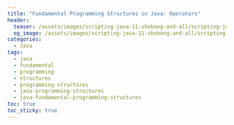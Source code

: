 ```yaml
---
title: "Fundamental Programming Structures in Java: Operators"
header:
  teaser: /assets/images/scripting-java-11-shebang-and-all/scripting-java-11-shebang-and-all.jpg
  og_image: /assets/images/scripting-java-11-shebang-and-all/scripting-java-11-shebang-and-all.jpg
categories:
  - Java
tags:
  - java
  - fundamental
  - programming
  - structures
  - programming-structures
  - java-programming-structures
  - java-fundamental-programming-structures
toc: true
toc_sticky: true
---
```

